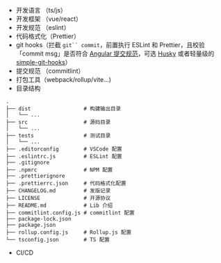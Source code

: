 - 开发语言 （ts/js）
- 开发框架 （vue/react）
- 开发规范 （eslint）
- 代码格式化（Prettier）
- git hooks（拦截 `git`` commit`，前置执行 ESLint 和 Prettier，且校验「commit msg」是否符合 [Angular 提交规范](https://www.conventionalcommits.org/zh-hans/v1.0.0/#约定式提交规范)，可选 [Husky](https://typicode.github.io/husky/#/) 或者轻量级的 [simple-git-hooks](https://github.com/toplenboren/simple-git-hooks)）
- 提交规范 （commitlint）
- 打包工具（webpack/rollup/vite...)
- 目录结构

```
.
├── dist                 # 构建输出目录
│   └── ...
├── src                  # 源码目录
│   └── ...
├── tests                # 测试目录
│   └── ...
├── .editorconfig        # VSCode 配置
├── .eslintrc.js         # ESLint 配置
├── .gitignore
├── .npmrc               # NPM 配置
├── .prettierignore
├── .prettierrc.json     # 代码格式化配置
├── CHANGELOG.md         # 发版记录  
├── LICENSE              # 开源协议
├── README.md            # Lib 介绍
├── commitlint.config.js # commitlint 配置
├── package-lock.json
├── package.json
├── rollup.config.js     # Rollup.js 配置
└── tsconfig.json        # TS 配置
```

- CI/CD